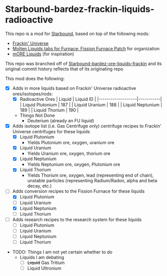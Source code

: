 # Starbound-bardez-frackin-liquids-radioactive

This repo is a mod for [Starbound](https://playstarbound.com/), based on top of the following mods:
- [Frackin' Universe](https://steamcommunity.com/sharedfiles/filedetails/?id=729480149)
- [Molten Liquids tabs for Furnace: Fission Furnace Patch](https://steamcommunity.com/sharedfiles/filedetails/?id=2898371629) for organization
- [mORE Liquids](https://steamcommunity.com/sharedfiles/filedetails/?id=1318339314) (for inspiration)

This repo was branched off of [Starbound-bardez-ore-liquids-frackin](https://github.com/BardezAnAvatar/Starbound-bardez-ore-liquids-frackin) and its original commit history reflects that of its originating repo

This mod does the following:
- [X] Adds in more liquids based on Frackin' Universe radioactive ores/isotopes/rods:
  - [X] Radioactive Ores
  | Liquid            | Liquid ID |
  |-------------------|-----------|
  | Liquid Plutonium  | 187       |
  | Liquid Uranium    | 188       |
  | Liquid Neptunium  | 189       |
  | Liquid Thorium    | 190       |
  - Things Not Done
    - Deuterium (already an FU liquid)
- [X] Adds isotope list (i.e. Gas Centrifuge only) centrifuge recipes to Frackin' Universe centrifuges for these liquids
  - [X] Liquid Plutonium
    - Yields Plutonium ore, oxygen, uranium ore
  - [X] Liquid Uranium
    - Yields Uranium ore, oxygen, thorium ore
  - [X] Liquid Neptunium
    - Yields Neptunium ore, oxygen, Plutonium ore
  - [X] Liquid Thorium
    - Yields Thorium ore, oxygen, lead (representing end of chain), unstable particles (representing Radium/Radon, alpha and beta decay, etc.)
- [ ] Adds conversion recipes to the Fission Furnace for these liquids
  - [X] Liquid Plutonium
  - [ ] Liquid Uranium
  - [X] Liquid Neptunium
  - [ ] Liquid Thorium
- [ ] Adds research recipes to the research system for these liquids
  - [ ] Liquid Plutonium
  - [ ] Liquid Uranium
  - [ ] Liquid Neptunium
  - [ ] Liquid Thorium
- TODO: Things I am not yet certain whether to do
  - Liquids I am debating
    - [ ] ~~Liquid~~ Gas Tritium
    - [ ] Liquid Ultronium